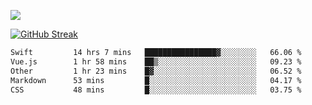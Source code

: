 ![](http://github-profile-summary-cards.vercel.app/api/cards/profile-details?username=sivori&theme=nightowl)

[![GitHub Streak](https://streak-stats.demolab.com?user=sivori)](https://git.io/streak-stats)

<!--START_SECTION:waka-->

```txt
Swift         14 hrs 7 mins   ████████████████▓░░░░░░░░   66.06 %
Vue.js        1 hr 58 mins    ██▒░░░░░░░░░░░░░░░░░░░░░░   09.23 %
Other         1 hr 23 mins    █▓░░░░░░░░░░░░░░░░░░░░░░░   06.52 %
Markdown      53 mins         █░░░░░░░░░░░░░░░░░░░░░░░░   04.17 %
CSS           48 mins         █░░░░░░░░░░░░░░░░░░░░░░░░   03.75 %
```

<!--END_SECTION:waka-->
